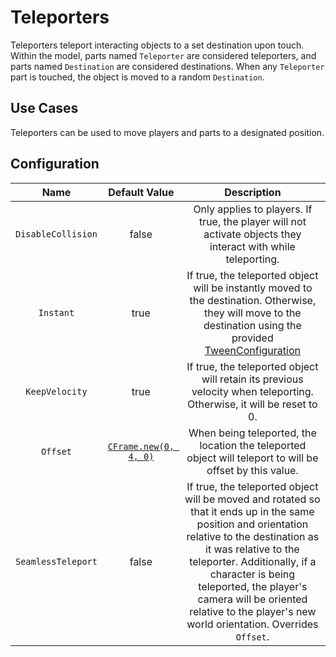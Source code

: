 # Teleporters

Teleporters teleport interacting objects to a set destination upon touch. Within the model, parts named `Teleporter` are considered teleporters, and parts named `Destination` are considered destinations. When any `Teleporter` part is touched, the object is moved to a random `Destination`.

## Use Cases

Teleporters can be used to move players and parts to a designated position.

## Configuration

| Name | Default Value | Description
|:-----:|:-----:|:-----:
| `DisableCollision` | false | Only applies to players. If true, the player will not activate objects they interact with while teleporting.
| `Instant` | true | If true, the teleported object will be instantly moved to the destination. Otherwise, they will move to the destination using the provided [TweenConfiguration](/docs/global-configurations/tween-configurations.md)
| `KeepVelocity` | true | If true, the teleported object will retain its previous velocity when teleporting. Otherwise, it will be reset to 0.
| `Offset` | [`CFrame.new(0, 4, 0)`](https://create.roblox.com/docs/reference/engine/datatypes/CFrame) | When being teleported, the location the teleported object will teleport to will be offset by this value.
| `SeamlessTeleport` | false | If true, the teleported object will be moved and rotated so that it ends up in the same position and orientation relative to the destination as it was relative to the teleporter. Additionally, if a character is being teleported, the player's camera will be oriented relative to the player's new world orientation. Overrides `Offset`.

